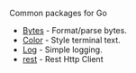 Common packages for Go
- [Bytes](https://github.com/itchenyi/common/tree/master/bytes) - Format/parse bytes.
- [Color](https://github.com/itchenyi/common/tree/master/color) - Style terminal text.
- [Log](https://github.com/itchenyi/common/tree/master/log) - Simple logging.
- [rest](https://github.com/itchenyi/common/tree/master/rest) - Rest Http Client